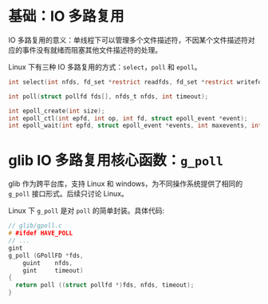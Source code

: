 # 基础：IO 多路复用
IO 多路复用的意义：单线程下可以管理多个文件描述符，不因某个文件描述符对应的事件没有就绪而阻塞其他文件描述符的处理。

Linux 下有三种 IO 多路复用的方式：`select`，`poll` 和 `epoll`。
```c
int select(int nfds, fd_set *restrict readfds, fd_set *restrict writefds, fd_set *restrict errorfds, struct timeval *restrict timeout);

int poll(struct pollfd fds[], nfds_t nfds, int timeout);

int epoll_create(int size);
int epoll_ctl(int epfd, int op, int fd, struct epoll_event *event);
int epoll_wait(int epfd, struct epoll_event *events, int maxevents, int timeout); 
```

# glib IO 多路复用核心函数：`g_poll`

glib 作为跨平台库，支持 Linux 和 windows，为不同操作系统提供了相同的 `g_poll` 接口形式。后续只讨论 Linux。

Linux 下 `g_poll` 是对 `poll` 的简单封装。具体代码:
```c
// glib/gpoll.c
# #ifdef HAVE_POLL
// ...
gint
g_poll (GPollFD *fds,
	guint    nfds,
	gint     timeout)
{
  return poll ((struct pollfd *)fds, nfds, timeout);
}
```

